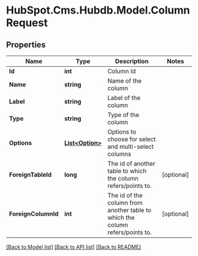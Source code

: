 # HubSpot.Cms.Hubdb.Model.ColumnRequest

## Properties

Name | Type | Description | Notes
------------ | ------------- | ------------- | -------------
**Id** | **int** | Column Id | 
**Name** | **string** | Name of the column | 
**Label** | **string** | Label of the column | 
**Type** | **string** | Type of the column | 
**Options** | [**List&lt;Option&gt;**](Option.md) | Options to choose for select and multi-select columns | 
**ForeignTableId** | **long** | The id of another table to which the column refers/points to. | [optional] 
**ForeignColumnId** | **int** | The id of the column from another table to which the column refers/points to. | [optional] 

[[Back to Model list]](../README.md#documentation-for-models) [[Back to API list]](../README.md#documentation-for-api-endpoints) [[Back to README]](../README.md)

